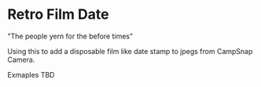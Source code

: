# Retro Film Date
"The people yern for the before times"


Using this to add a disposable film like date stamp to jpegs from CampSnap Camera.

Exmaples TBD